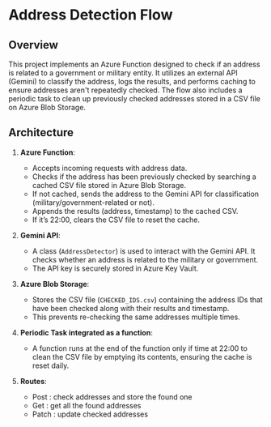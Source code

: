 # Address Detection Flow

## Overview
This project implements an Azure Function designed to check if an address is related to a government or military entity. It utilizes an external API (Gemini) to classify the address, logs the results, and performs caching to ensure addresses aren't repeatedly checked. The flow also includes a periodic task to clean up previously checked addresses stored in a CSV file on Azure Blob Storage.

## Architecture

1. **Azure Function**:
    - Accepts incoming requests with address data.
    - Checks if the address has been previously checked by searching a cached CSV file stored in Azure Blob Storage.
    - If not cached, sends the address to the Gemini API for classification (military/government-related or not).
    - Appends the results (address, timestamp) to the cached CSV.
    - If it’s 22:00, clears the CSV file to reset the cache.

2. **Gemini API**:
    - A class (`AddressDetector`) is used to interact with the Gemini API. It checks whether an address is related to the military or government.
    - The API key is securely stored in Azure Key Vault.

3. **Azure Blob Storage**:
    - Stores the CSV file (`CHECKED_IDS.csv`) containing the address IDs that have been checked along with their results and timestamp.
    - This prevents re-checking the same addresses multiple times.

4. **Periodic Task integrated as a function**:
    - A function runs at the end of the function only if time at 22:00 to clean the CSV file by emptying its contents, ensuring the cache is reset daily.

5. **Routes**:
    - Post : check addresses and store the found one
    - Get : get all the found addresses
    - Patch : update checked addresses